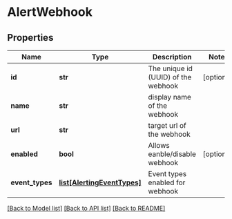 # AlertWebhook

## Properties
Name | Type | Description | Notes
------------ | ------------- | ------------- | -------------
**id** | **str** | The unique id (UUID) of the webhook | [optional] 
**name** | **str** | display name of the webhook | 
**url** | **str** | target url of the webhook | 
**enabled** | **bool** | Allows eanble/disable webhook | [optional] 
**event_types** | [**list[AlertingEventTypes]**](AlertingEventTypes.md) | Event types enabled for webhook | 

[[Back to Model list]](../README.md#documentation-for-models) [[Back to API list]](../README.md#documentation-for-api-endpoints) [[Back to README]](../README.md)

